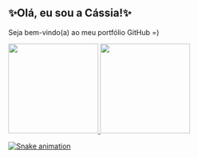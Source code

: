 ## ✨Olá, eu sou a Cássia!✨
Seja bem-vindo(a) ao meu portfólio GitHub =)
<div>
  <a href="https://github.com/cassiamariane">
  <img height="180em" src="https://github-readme-stats.vercel.app/api?username=cassiamariane&show_icons=true&theme=dracula&include_all_commits=true&count_private=true"/>
  <img height="180em" src="https://github-readme-stats.vercel.app/api/top-langs/?username=cassiamariane&layout=compact&langs_count=7&theme=dracula"/>
</div>

  ![Snake animation](https://github.com/cassiamariane/cassiamariane/blob/output/github-contribution-grid-snake.svg)

